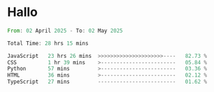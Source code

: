 # Hallo
<!--START_SECTION:waka-->

```rust
From: 02 April 2025 - To: 02 May 2025

Total Time: 28 hrs 15 mins

JavaScript   23 hrs 26 mins  >>>>>>>>>>>>>>>>>>>>>----   82.73 %
CSS          1 hr 39 mins    >------------------------   05.84 %
Python       57 mins         >------------------------   03.36 %
HTML         36 mins         >------------------------   02.12 %
TypeScript   27 mins         -------------------------   01.62 %
```

<!--END_SECTION:waka-->
